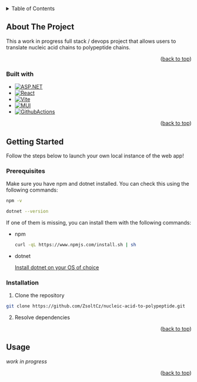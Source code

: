<a name="readme-top"></a>



<!-- TABLE OF CONTENTS -->
<details>
  <summary>Table of Contents</summary>
  <ol>
    <li>
      <a href="#about-the-project">About The Project</a>
      <ul>
        <li><a href="#built-with">Built With</a></li>
      </ul>
    </li>
    <li>
      <a href="#getting-started">Getting Started</a>
      <ul>
        <li><a href="#prerequisites">Prerequisites</a></li>
        <li><a href="#installation">Installation</a></li>
      </ul>
    </li>
    <li><a href="#usage">Usage</a></li>
  </ol>
</details>



<!-- ABOUT THE PROJECT -->
## About The Project

This a work in progress full stack / devops project that allows users to translate nucleic acid chains to polypeptide chains.

<p align="right">(<a href="#readme-top">back to top</a>)</p>



### Built with

* [![ASP.NET][ASP.NET-shield]][ASP.NET-url]
* [![React][React-shield]][React-url]
* [![Vite][Vite-shield]][Vite-url]
* [![MUI][MUI-shield]][MUI-url]
* [![GithubActions][GithubActions-shield]][GithubActions-url]

<p align="right">(<a href="#readme-top">back to top</a>)</p>



<!-- GETTING STARTED -->
## Getting Started

Follow the steps below to launch your own local instance of the web app!

### Prerequisites

Make sure you have npm and dotnet installed. You can check this using the following commands:
```sh
npm -v
```
```sh
dotnet --version
```

If one of them is missing, you can install them with the following commands:
* npm

  ```sh
  curl -qL https://www.npmjs.com/install.sh | sh
  ```

* dotnet

  [Install dotnet on your OS of choice][.NET-install-url]

### Installation

1. Clone the repository

  ```sh
  git clone https://github.com/ZsoltCz/nucleic-acid-to-polypeptide.git
  ```

2. Resolve dependencies



<p align="right">(<a href="#readme-top">back to top</a>)</p>



<!-- USAGE EXAMPLES -->
## Usage

_work in progress_

<p align="right">(<a href="#readme-top">back to top</a>)</p>



<!-- MARKDOWN LINKS & IMAGES -->
[ASP.NET-url]: https://dotnet.microsoft.com/en-us/apps/aspnet
[ASP.NET-shield]: https://img.shields.io/badge/Asp.NET-%23512BD4?style=for-the-badge&logo=.NET
[React-url]: https://react.dev/
[React-shield]: https://img.shields.io/badge/React-20232A?style=for-the-badge&logo=react&logoColor=61DAFB
[Vite-url]: https://vitejs.dev/
[Vite-shield]: https://img.shields.io/badge/vite-%23646CFF?style=for-the-badge&logo=Vite&logoColor=yellow
[MUI-url]: https://mui.com/
[MUI-shield]: https://img.shields.io/badge/Material%20UI-black?style=for-the-badge&logo=mui&logoColor=%23007FFF
[GithubActions-url]: https://github.com/features/actions
[GithubActions-shield]: https://img.shields.io/badge/github_actions-white?style=for-the-badge&logo=githubactions
[.NET-install-url]: https://learn.microsoft.com/en-us/dotnet/core/install/linux
